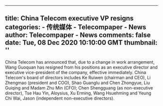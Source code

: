 
---
title: China Telecom executive VP resigns
categories: 
    - 传统媒体
    - Telecompaper - News
author: Telecompaper - News
comments: false
date: Tue, 08 Dec 2020 10:10:00 GMT
thumbnail: ''
---

<div>   
China Telecom has announced that, due to a change in work arrangement, Wang Guoquan has resigned from his positions as an executive director and executive vice-president of the company, effective immediately. China Telecom's board of directors includes Ke Ruiwen (chairman and CEO), Li Zhengmao (president and COO), Shao Guanglu and Chen Zhongyue, Liu Guiqing and Madam Zhu Min (CFO); Chen Shengguang (as non-executive director), Tse Hau Yin, Aloysius, Xu Erming, Wang Hsuehming and Yeung Chi Wai, Jason (independent non-executive directors). 
      
</div>
            